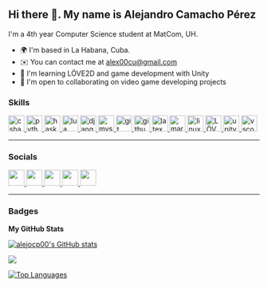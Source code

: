 Hi there 👋. My name is Alejandro Camacho Pérez
---

I'm a 4th year Computer Science student at MatCom, UH.


* 🌍  I'm based in La Habana, Cuba.
* ✉️  You can contact me at [alex00cu@gmail.com](mailto:alex00cu@gmail.com)
* 🧠  I'm learning LÖVE2D and game development with Unity
* 🤝  I'm open to collaborating on video game developing projects

### Skills

<div align="left">
  <a href="https://dotnet.microsoft.com/en-us/languages/csharp">
    <img src="https://cdn.jsdelivr.net/gh/devicons/devicon/icons/csharp/csharp-original.svg" height="32" alt="csharp logo"  />
  <a/>
  <a href="https://www.python.org/">
    <img src="https://cdn.jsdelivr.net/gh/devicons/devicon/icons/python/python-original.svg" height="32" alt="python logo"  />
  <a/>
  <a href="https://www.haskell.org/">
    <img src="https://cdn.jsdelivr.net/gh/devicons/devicon/icons/haskell/haskell-original.svg" height="32" alt="haskell logo"  />
  <a/>
  <a href="https://www.lua.org/">
    <img src="https://cdn.jsdelivr.net/gh/devicons/devicon/icons/lua/lua-original.svg" height="32" alt="lua logo"  />
  <a/>
  <a href="https://www.djangoproject.com/">
    <img src="https://cdn.jsdelivr.net/gh/devicons/devicon/icons/django/django-plain.svg" height="32" alt="django logo"  />
  <a/>

  <a href="https://www.mysql.com/">
    <img src="https://cdn.jsdelivr.net/gh/devicons/devicon/icons/mysql/mysql-original.svg" height="32" alt="mysql logo"  />
  <a/>

  <a href="https://git-scm.com/">
    <img src="https://cdn.jsdelivr.net/gh/devicons/devicon/icons/git/git-original.svg" height="32" alt="git logo"  />
  <a/>

  <a href="https://github.com/">
    <img src="https://cdn.jsdelivr.net/gh/devicons/devicon/icons/github/github-original.svg" height="32" alt="github logo"  />
  <a/>

  <a href="https://www.latex-project.org/">
    <img src="https://cdn.jsdelivr.net/gh/devicons/devicon/icons/latex/latex-original.svg" height="32" alt="latex logo"  />
  <a/>

  <a href="https://daringfireball.net/projects/markdown/">
    <img src="https://cdn.jsdelivr.net/gh/devicons/devicon/icons/markdown/markdown-original.svg" height="32" alt="markdown logo"  />
  <a/>

  <a href="https://www.linux.org/">
    <img src="https://cdn.jsdelivr.net/gh/devicons/devicon/icons/linux/linux-original.svg" height="32" alt="linux logo"  />
  <a/>

  <a href="https://love2d.org/">
    <img src="https://upload.wikimedia.org/wikipedia/commons/8/8b/L%C3%96VE_app_icon_%280.10.1%29.svg" height="32" alt="LÖVE2D logo">
  <a/>

  <a href="https://unity.com/">
    <img src="https://cdn.jsdelivr.net/gh/devicons/devicon/icons/unity/unity-original.svg" height="32" alt="unity logo"  />
  <a/>

  <a href="https://code.visualstudio.com/">
    <img src="https://cdn.jsdelivr.net/gh/devicons/devicon/icons/vscode/vscode-original.svg" height="32" alt="vscode logo"  />
  <a/>
</div>

---

### Socials

<p align="left">
  <a
    href="https://www.linkedin.com/in/alejocp00"
    target="_blank"
    rel="noreferrer"
  >
    <picture>
      <source
        media="(prefers-color-scheme: dark)"
        srcset="
          https://raw.githubusercontent.com/danielcranney/readme-generator/main/public/icons/socials/linkedin-dark.svg
        "
      />
      <source
        media="(prefers-color-scheme: light)"
        srcset="
          https://raw.githubusercontent.com/danielcranney/readme-generator/main/public/icons/socials/linkedin.svg
        "
      />
      <img
        src="https://raw.githubusercontent.com/danielcranney/readme-generator/main/public/icons/socials/linkedin.svg"
        width="32"
        height="32"
      />
    </picture>
  </a>
  <a
    href="https://stackoverflow.com/users/20214581"
    target="_blank"
    rel="noreferrer"
  >
    <picture>
      <source
        media="(prefers-color-scheme: dark)"
        srcset="
          https://raw.githubusercontent.com/danielcranney/readme-generator/main/public/icons/socials/stackoverflowk.svg
        "
      />
      <source
        media="(prefers-color-scheme: light)"
        srcset="
          https://raw.githubusercontent.com/danielcranney/readme-generator/main/public/icons/socials/stackoverflow.svg
        "
      />
      <img
        src="https://raw.githubusercontent.com/danielcranney/readme-generator/main/public/icons/socials/stackoverflow.svg"
        width="32"
        height="32"
      />
    </picture>
  </a>
  <a
    href="https://discord.com/users/alejocp00"
    target="_blank"
    rel="noreferrer"
  >
    <picture>
      <source media="(prefers-color-scheme: dark)" srcset="https://raw.githubusercontent.com/danielcranney/readme-generator/main/public/icons/socials/discord.svg" />
      <source
        media="(prefers-color-scheme: light)"
        srcset="
          https://raw.githubusercontent.com/danielcranney/readme-generator/main/public/icons/socials/discord.svg
        "
      />
      <img
        src="https://raw.githubusercontent.com/danielcranney/readme-generator/main/public/icons/socials/discord.svg"
        width="32"
        height="32"
      />
    </picture>
  </a>
  <a href="https://www.x.com/alejocp00" target="_blank" rel="noreferrer">
    <picture>
      <source
        media="(prefers-color-scheme: dark)"
        srcset="
          https://raw.githubusercontent.com/danielcranney/readme-generator/main/public/icons/socials/twitter-dark.svg
        "
      />
      <source
        media="(prefers-color-scheme: light)"
        srcset="
          https://raw.githubusercontent.com/danielcranney/readme-generator/main/public/icons/socials/twitter.svg
        "
      />
      <img
        src="https://raw.githubusercontent.com/danielcranney/readme-generator/main/public/icons/socials/twitter.svg"
        width="32"
        height="32"
      />
    </picture>
  </a>
    <a href="https://t.me/alejocp00" target="_blank" rel="noreferrer">
    <picture>
      <source
        media="(prefers-color-scheme: dark)"
        srcset="
          https://raw.githubusercontent.com/danielcranney/readme-generator/main/public/icons/socials/telegram.svg
        "
      />
      <source
        media="(prefers-color-scheme: light)"
        srcset="
          https://upload.wikimedia.org/wikipedia/commons/8/82/Telegram_logo.svg
        "
      />
      <img
        src="https://upload.wikimedia.org/wikipedia/commons/8/82/Telegram_logo.svg"
        width="32"
        height="32"
      />
    </picture>
  </a>
</p>

---

### Badges

<b>My GitHub Stats</b>

<a href="http://www.github.com/alejocp00"><img src="https://github-readme-stats.vercel.app/api?username=alejocp00&show_icons=true&hide=&count_private=true&title_color=0891b2&text_color=ffffff&icon_color=0891b2&bg_color=000000&hide_border=true&show_icons=true" alt="alejocp00's GitHub stats" /></a>

<a href="http://www.github.com/alejocp00"><img src="https://github-readme-streak-stats.herokuapp.com/?user=alejocp00&stroke=ffffff&background=000000&ring=0891b2&fire=0891b2&currStreakNum=ffffff&currStreakLabel=0891b2&sideNums=ffffff&sideLabels=ffffff&dates=ffffff&hide_border=true" /></a>

<a href="https://github.com/alejocp00" align="left"><img src="https://github-readme-stats.vercel.app/api/top-langs/?username=alejocp00&langs_count=10&title_color=0891b3&text_color=ffffff&icon_color=0891b2&bg_color=000000&hide_border=true&locale=en&custom_title=Top%20%Languages" alt="Top Languages" /></a>
